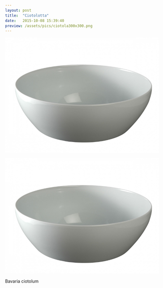 ```yaml
---
layout: post
title:  "Ciotolotta"
date:   2015-10-08 15:39:40
preview: /assets/pics/ciotola300x300.png
---
```


![La mia ciotolotta](/assets/pics/ciotola800x600.png)

![La mia ciotoletta](/assets/pics/ciotola800x600.png)

Bavaria ciotolum
